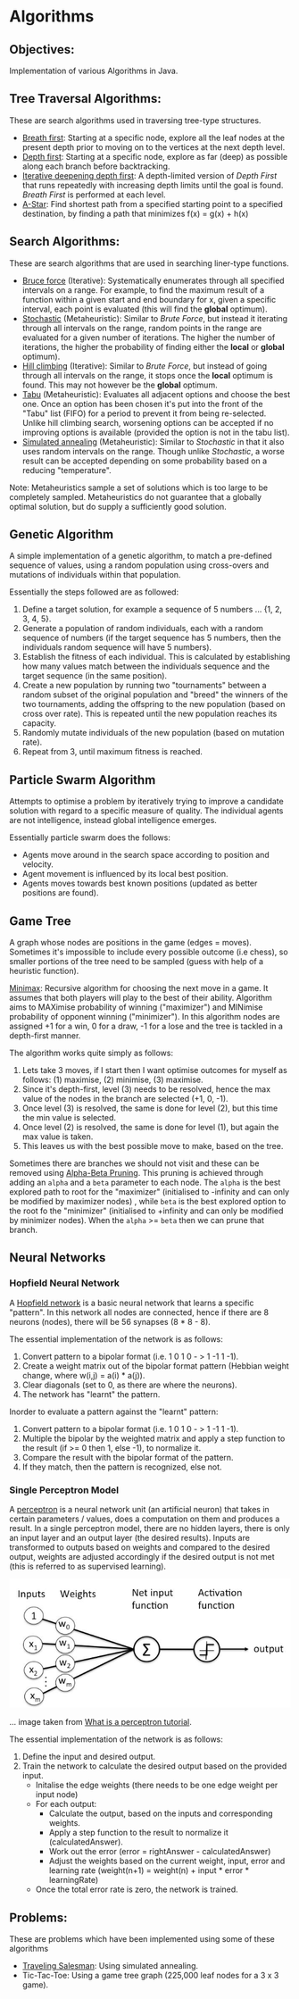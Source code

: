 # Algorithms

## Objectives: 

Implementation of various Algorithms in Java. 

## Tree Traversal Algorithms:

These are search algorithms used in traversing tree-type structures.

* [Breath first][1.1]: Starting at a specific node, explore all the leaf nodes at the present depth prior to moving on to the vertices at the next depth level.
* [Depth first][1.2]: Starting at a specific node, explore as far (deep) as possible along each branch before backtracking.
* [Iterative deepening depth first][1.3]: A depth-limited version of *Depth First* that runs repeatedly with increasing depth limits until the goal is found. *Breath First* is performed at each level. 
* [A-Star][1.4]: Find shortest path from a specified starting point to a specified destination, by finding a path that minimizes f(x) = g(x) + h(x)

[1.1]: https://en.wikipedia.org/wiki/Breadth-first_search
[1.2]: https://en.wikipedia.org/wiki/Depth-first_search
[1.3]: https://en.wikipedia.org/wiki/Iterative_deepening_depth-first_search
[1.4]: https://en.wikipedia.org/wiki/A*_search_algorithm

## Search Algorithms:

These are search algorithms that are used in searching liner-type functions. 

* [Bruce force][2.1] (Iterative): Systematically enumerates through all specified intervals on a range. For example, to find the maximum result of a function within a given start and end boundary for x, given a specific interval, each point is evaluated (this will find the **global** optimum).
* [Stochastic][2.2] (Metaheuristic): Similar to *Brute Force*, but instead it iterating through all intervals on the range, random points in the range are evaluated for a given number of iterations. The higher the number of iterations, the higher the probability of finding either the **local** or **global** optimum).
* [Hill climbing][2.3] (Iterative): Similar to *Brute Force*, but instead of going through all intervals on the range, it stops once the **local** optimum is found. This may not however be the **global** optimum.
* [Tabu][2.4] (Metaheuristic): Evaluates all adjacent options and choose the best one. Once an option has been chosen it's put into the front of the "Tabu" list (FIFO) for a period to prevent it from being re-selected. Unlike hill climbing search, worsening options can be accepted if no improving options is available (provided the option is not in the tabu list). 
* [Simulated annealing][2.5] (Metaheuristic): Similar to *Stochastic* in that it also uses random intervals on the range. Though unlike *Stochastic*, a worse result can be accepted depending on some probability based on a reducing "temperature".

Note: Metaheuristics sample a set of solutions which is too large to be completely sampled. Metaheuristics do not guarantee that a globally optimal solution, but do supply a sufficiently good solution. 

[2.1]: https://en.wikipedia.org/wiki/Brute-force_search
[2.2]: https://en.wikipedia.org/wiki/Stochastic_optimization
[2.3]: https://en.wikipedia.org/wiki/Hill_climbing
[2.4]: https://en.wikipedia.org/wiki/Tabu_search
[2.5]: https://en.wikipedia.org/wiki/Simulated_annealing

## Genetic Algorithm

A simple implementation of a genetic algorithm, to match a pre-defined sequence of values, using a random population using cross-overs and mutations of individuals within that population.

Essentially the steps followed are as followed:

1) Define a target solution, for example a sequence of 5 numbers ... {1, 2, 3, 4, 5}. 
2) Generate a population of random individuals, each with a random sequence of numbers (if the target sequence has 5 numbers, then the individuals random sequence will have 5 numbers). 
3) Establish the fitness of each individual. This is calculated by establishing how many values match between the individuals sequence and the target sequence (in the same position).
4) Create a new population by running two "tournaments" between a random subset of the original population and "breed" the winners of the two tournaments, adding the offspring to the new population (based on cross over rate). This is repeated until the new population reaches its capacity.
5) Randomly mutate individuals of the new population (based on mutation rate).
6) Repeat from 3, until maximum fitness is reached. 

## Particle Swarm Algorithm

Attempts to optimise a problem by iteratively trying to improve a candidate solution with regard to a specific measure of quality. The individual agents are not intelligence, instead global intelligence emerges. 

Essentially particle swarm does the follows:
* Agents move around in the search space according to position and velocity.
* Agent movement is influenced by its local best position.
* Agents moves towards best known positions (updated as better positions are found).

## Game Tree 

A graph whose nodes are positions in the game (edges = moves). Sometimes it's impossible to include every possible outcome (i.e chess), so smaller portions of the tree need to be sampled (guess with help of a heuristic function).

[Minimax][3.1]: Recursive algorithm for choosing the next move in a game. It assumes that both players will play to the best of their ability. Algorithm aims to MAXimise probability of winning ("maximizer") and MINimise probability of opponent winning ("minimizer"). In this algorithm nodes are assigned +1 for a win, 0 for a draw, -1 for a lose and the tree is tackled in a depth-first manner. 

The algorithm works quite simply as follows:
1) Lets take 3 moves, if I start then I want optimise outcomes for myself as follows: (1) maximise, (2) minimise, (3) maximise.
2) Since it's depth-first, level (3) needs to be resolved, hence the max value of the nodes in the branch are selected (+1, 0, -1).
3) Once level (3) is resolved, the same is done for level (2), but this time the min value is selected.
4) Once level (2) is resolved, the same is done for level (1), but again the max value is taken. 
5) This leaves us with the best possible move to make, based on the tree.

Sometimes there are branches we should not visit and these can be removed using [Alpha-Beta Pruning][3.2]. This pruning is achieved through adding an ``alpha`` and a ``beta`` parameter to each node. The ``alpha`` is the best explored path to root for the "maximizer" (initialised to -infinity and can only be modified by maximizer nodes) , while ``beta`` is the best explored option to the root fo the "minimizer" (initialised to +infinity and can only be modified by minimizer nodes). When the ``alpha`` >= ``beta`` then we can prune that branch. 

[3.1]: https://en.wikipedia.org/wiki/Minimax
[3.2]: https://en.wikipedia.org/wiki/Alpha%E2%80%93beta_pruning

## Neural Networks

### Hopfield Neural Network

A [Hopfield network][4.1] is a basic neural network that learns a specific "pattern". In this network all nodes are connected, hence if there are 8 neurons (nodes), there will be 56 synapses (8 * 8 - 8). 

The essential implementation of the network is as follows:

1) Convert pattern to a bipolar format (i.e. 1 0 1 0 - > 1 -1 1 -1).
2) Create a weight matrix out of the bipolar format pattern (Hebbian weight change, where w(i,j) = a(i) * a(j)).
3) Clear diagonals (set to 0, as there are where the neurons).
4) The network has "learnt" the pattern.

Inorder to evaluate a pattern against the "learnt" pattern:

1) Convert pattern to a bipolar format (i.e. 1 0 1 0 - > 1 -1 1 -1).
2) Multiple the bipolar by the weighted matrix and apply a step function to the result (if >= 0 then 1, else -1), to normalize it. 
3) Compare the result with the bipolar format of the pattern. 
4) If they match, then the pattern is recognized, else not. 

[4.1]: https://en.wikipedia.org/wiki/Hopfield_network

### Single Perceptron Model

A [perceptron][4.2] is a neural network unit (an artificial neuron) that takes in certain parameters / values, does a computation on them and produces a result. In a single perceptron model, there are no hidden layers, there is only an input layer and an output layer (the desired results). Inputs are transformed to outputs based on weights and compared to the desired output, weights are adjusted accordingly if the desired output is not met (this is referred to as supervised learning).

![General-diagram-of-perceptron-for-supervised-learning](./images/general-diagram-of-perceptron-for-supervised-learning.jpg)

... image taken from [What is a perceptron tutorial][4.3].

The essential implementation of the network is as follows:

1) Define the input and desired output. 
2) Train the network to calculate the desired output based on the provided input. 
    * Initalise the edge weights (there needs to be one edge weight per input node)
    * For each output:
        * Calculate the output, based on the inputs and corresponding weights.
        * Apply a step function to the result to normalize it (calculatedAnswer).
        * Work out the error (error = rightAnswer - calculatedAnswer)
        * Adjust the weights based on the current weight, input, error and learning rate (weight(n+1) = weight(n) + input * error * learningRate)
    * Once the total error rate is zero, the network is trained.   
   
[4.2]: https://en.wikipedia.org/wiki/Perceptron
[4.3]: https://www.simplilearn.com/what-is-perceptron-tutorial

## Problems:

These are problems which have been implemented using some of these algorithms

* [Traveling Salesman][5.1]: Using simulated annealing.
* Tic-Tac-Toe: Using a game tree graph (225,000 leaf nodes for a 3 x 3 game).

[5.1]: https://en.wikipedia.org/wiki/Travelling_salesman_problem